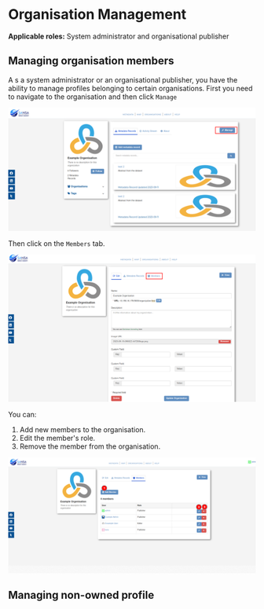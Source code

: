 # Organisation Management

**Applicable roles:** System administrator and organisational publisher

## Managing organisation members

A s a system administrator or an organisational publisher, you have the ability to manage profiles belonging to certain organisations. First you need to navigate to the organisation and then click `Manage`

![manage organisation](img/manage-members-1.png)

Then click on the `Members` tab.

![manage organisation](img/manage-members-2.png)

You can:

1. Add new members to the organisation.
2. Edit the member's role.
3. Remove the member from the organisation.

![manage members](img/manage-members-3.png)

## Managing non-owned profile
